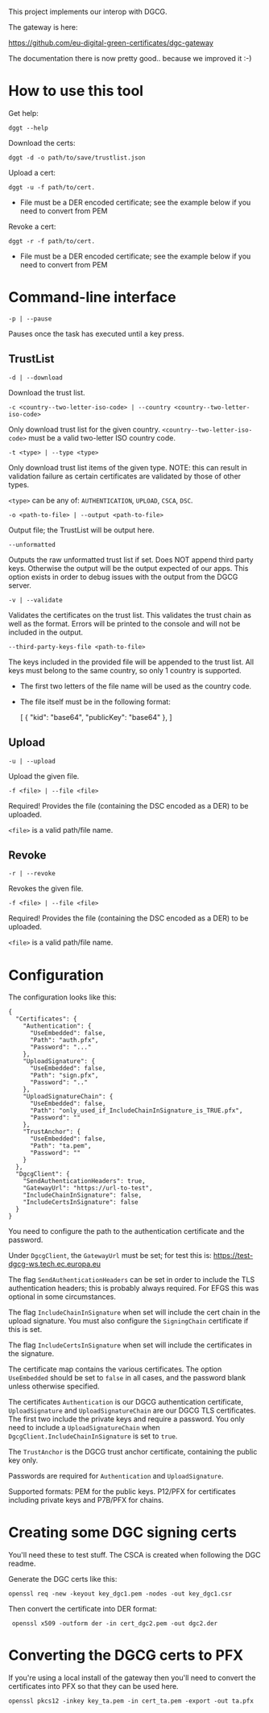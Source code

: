 This project implements our interop with DGCG.

The gateway is here:

https://github.com/eu-digital-green-certificates/dgc-gateway

The documentation there is now pretty good.. because we improved it :-)


# How to use this tool

Get help:

```dggt --help```

Download the certs:

```dggt -d -o path/to/save/trustlist.json```

Upload a cert:

```dggt -u -f path/to/cert.```

* File must be a DER encoded certificate; see the example below if you need to convert from PEM

Revoke a cert:

```dggt -r -f path/to/cert.```

* File must be a DER encoded certificate; see the example below if you need to convert from PEM


# Command-line interface

```-p | --pause```

Pauses once the task has executed until a key press.

## TrustList

```-d | --download```

Download the trust list.

```-c <country--two-letter-iso-code> | --country <country--two-letter-iso-code>```

Only download trust list for the given country. `<country--two-letter-iso-code>` must be a valid two-letter ISO country code.

```-t <type> | --type <type>```

Only download trust list items of the given type. NOTE: this can result in validation failure as certain certificates are validated by those of other types.

`<type>` can be any of: `AUTHENTICATION`, `UPLOAD`, `CSCA`, `DSC`.

```-o <path-to-file> | --output <path-to-file> ```

Output file; the TrustList will be output here.

```--unformatted```

Outputs the raw unformatted trust list if set. Does NOT append third party keys. Otherwise the output will be the output expected of our apps.
This option exists in order to debug issues with the output from the DGCG server.

```-v | --validate```

Validates the certificates on the trust list. This validates the trust chain as well as the format. Errors will be printed to the console and will not be included in the output.

```--third-party-keys-file <path-to-file>```

The keys included in the provided file will be appended to the trust list. All keys must belong to the same country, so only 1 country is supported.

* The first two letters of the file name will be used as the country code.
* The file itself must be in the following format:

    [
	    {
		    "kid": "base64",
		    "publicKey": "base64"
	    },
    ]


## Upload

```-u | --upload```

Upload the given file.

```-f <file> | --file <file>```

Required! Provides the file (containing the DSC encoded as a DER) to be uploaded.

`<file>` is a valid path/file name.


## Revoke

```-r | --revoke```

Revokes the given file.

```-f <file> | --file <file>```

Required! Provides the file (containing the DSC encoded as a DER) to be uploaded.

`<file>` is a valid path/file name.


# Configuration

The configuration looks like this:

```
{
  "Certificates": {
    "Authentication": {
      "UseEmbedded": false,
      "Path": "auth.pfx",
      "Password": "..."
    },
    "UploadSignature": {
      "UseEmbedded": false,
      "Path": "sign.pfx",
      "Password": ".."
    },
    "UploadSignatureChain": {
      "UseEmbedded": false,
      "Path": "only_used_if_IncludeChainInSignature_is_TRUE.pfx",
      "Password": ""
    },
    "TrustAnchor": {
      "UseEmbedded": false,
      "Path": "ta.pem",
      "Password": ""
    }
  },
  "DgcgClient": {
    "SendAuthenticationHeaders": true,
    "GatewayUrl": "https://url-to-test",
    "IncludeChainInSignature": false,
    "IncludeCertsInSignature": false
  }
}
```

You need to configure the path to the authentication certificate and the password.

Under `DgcgClient`, the `GatewayUrl` must be set; for test this is: https://test-dgcg-ws.tech.ec.europa.eu

The flag `SendAuthenticationHeaders` can be set in order to include the TLS authentication headers; this is
probably always required. For EFGS this was optional in some circumstances.

The flag `IncludeChainInSignature` when set will include the cert chain in the upload signature. You must also 
configure the `SigningChain` certificate if this is set.

The flag `IncludeCertsInSignature` when set will include the certificates in the signature.

The certificate map contains the various certificates. The option `UseEmbedded` should be set to `false` in all
cases, and the password blank unless otherwise specified.

The certificates `Authentication` is our DGCG authentication certificate, `UploadSignature` and `UploadSignatureChain`
are our DGCG TLS certificates. The first two include the private keys and require a password. You only need to include
a `UploadSignatureChain` when `DgcgClient.IncludeChainInSignature` is set to `true`.

The `TrustAnchor` is the DGCG trust anchor certificate, containing the public key only.

Passwords are required for `Authentication` and `UploadSignature`.

Supported formats: PEM for the public keys. P12/PFX for certificates including private keys and P7B/PFX for chains.


# Creating some DGC signing certs

You'll need these to test stuff. The CSCA is created when following the DGC readme.

Generate the DGC certs like this:

```
openssl req -new -keyout key_dgc1.pem -nodes -out key_dgc1.csr
```

Then convert the certificate into DER format:

```
 openssl x509 -outform der -in cert_dgc2.pem -out dgc2.der
```


# Converting the DGCG certs to PFX

If you're using a local install of the gateway then you'll need to convert the certificates into PFX so that they can be used here.

```
openssl pkcs12 -inkey key_ta.pem -in cert_ta.pem -export -out ta.pfx
```